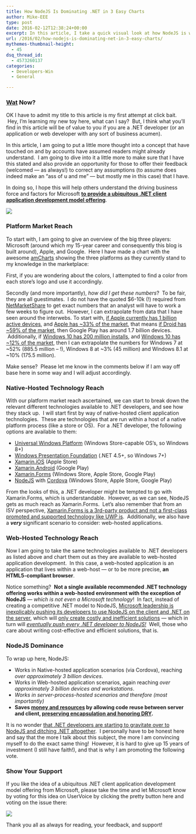 ```yaml
---
title: How NodeJS Is Dominating .NET in 3 Easy Charts
author: Mike-EEE
type: post
date: 2016-02-12T12:38:24+00:00
excerpt: In this article, I take a quick visual look at how NodeJS is winning the developer war against Microsoft through the use of 3 simple charts.
url: /2016/02/how-nodejs-is-dominating-net-in-3-easy-charts/
mythemes-thumbnail-height:
  - 45
dsq_thread_id:
  - 4573260137
categories:
  - Developers-Win
  - General

---
```

### <a href="http://i.imgur.com/AxtzziK.gif" target="_blank">Wat</a> Now?

OK I have to admit my title to this article is my first attempt at click bait.  Hey, I&#8217;m learning my new toy here, what can I say?  But, I think what you&#8217;ll find in this article will be of value to you if you are a .NET developer (or an application or web developer with any sort of business acumen).

In this article, I am going to put a little more thought into a concept that have touched on and by accounts have assumed readers might already understand.  I am going to dive into it a little more to make sure that I have this stated and also provide an opportunity for those to offer their feedback (welcomed &#8212; as always!) to correct any assumptions (to assume does indeed make an &#8220;ass of u and me&#8221; &#8212; but mostly me in this case) that I have.

In doing so, I hope this will help others understand the driving business force and factors for Microsoft **<a href="http://visualstudio.uservoice.com/forums/121579-visual-studio-2015/suggestions/10027638-create-a-ubiquitous-net-client-application-develo" target="_blank">to provide a ubiquitous .NET client application development model offering</a>**.

<div class="push-button-container"><div class="push-button">
</div><a class="w-inline-block top-lighting" href="http://visualstudio.uservoice.com/forums/121579-visual-studio/suggestions/10027638-create-a-ubiquitous-net-client-application-develo" target="_blank"><div class="glass-insert" data-ix="blink" style="transition: opacity 500ms ease-in-out; opacity: 0;"></div><img class="push-button-vote-text" src="http://uploads.webflow.com/55e079ccd960e71226582014/55d09ab72123fb7e3e46b1cd_Vote%20Now!%20Text.svg" /></a></div>

### Platform Market Reach

To start with, I am going to give an overview of the big three players: Microsoft (around which my 15-year career and consequently this blog is built around), Apple, and Google.  Here I have made a chart with the awesome <a href="https://live.amcharts.com/" target="_blank">amCharts</a> showing the three platforms as they currently stand to my knowledge in the marketplace:



First, if you are wondering about the colors, I attempted to find a color from each store&#8217;s logo and use it accordingly.

Secondly (and more importantly), _how did I get these numbers_?  To be fair, they are all guestimates.  I do not have the quoted $6-10k (!) required from <a href="http://www.netmarketshare.com/" target="_blank">NetMarketShare</a> to get exact numbers that an analyst will have to work a few weeks to figure out.  However, I can extrapolate from data that I have seen around the interwebs. To start with, <a href="http://www.theverge.com/2016/1/26/10835748/apple-devices-active-1-billion-iphone-ipad-ios" target="_blank">if Apple currently has 1 billion active devices</a>, and <a href="http://www.netmarketshare.com/report.aspx?qprid=8&qptimeframe=M&qpsp=204&qpch=350&qpmr=100&qpdt=1&qpct=3&qpcustomd=1&qpcid=fw640619&qpf=1" target="_blank">Apple has ~33% of the market</a>, that means <a href="http://www.netmarketshare.com/report.aspx?qprid=8&qptimeframe=M&qpsp=204&qpch=350&qpmr=100&qpdt=1&qpct=3&qpcustomd=1&qpcid=fw640619&qpf=1" target="_blank">if Droid has ~59% of the market</a>, then Google Play has around 1.7 billion devices.  Additionally, if <a href="https://blogs.windows.com/windowsexperience/2016/01/04/windows-10-now-active-on-over-200-million-devices/" target="_blank">Windows 10 has 200 million installs</a>, and <a href="http://www.netmarketshare.com/report.aspx?qprid=10&qptimeframe=M&qpsp=204&qpch=350&qpmr=24&qpdt=1&qpct=3&qpcustomd=0&qpcid=fw216991&qpf=1" target="_blank">Windows 10 has ~12% of the market</a>, then I can extrapolate the numbers for Windows 7 at ~52% (885.5 million &#8211; !), Windows 8 at ~3% (45 million) and Windows 8.1 at ~10% (175.5 million).

Make sense?  Please let me know in the comments below if I am way off base here in some way and I will adjust accordingly.

### Native-Hosted Technology Reach

With our platform market reach ascertained, we can start to break down the relevant different technologies available to .NET developers, and see how they stack up.  I will start first by way of native-hosted client application technologies.  These are technologies that are run within a host of a native platform process (like a store or OS).  For a .NET developer, the following options are available to them:

  * [Universal Windows Platform][1] (Windows Store-capable OS&#8217;s, so Windows 8+)
  * [Windows Presentation Foundation][2] (.NET 4.5+, so Windows 7+)
  * <a href="https://developer.xamarin.com/api/root/ios-unified/" target="_blank">Xamarin.iOS</a> (Apple Store)
  * <a href="https://developer.xamarin.com/api/root/MonoAndroid-lib/" target="_blank">Xamarin.Android</a> (Google Play)
  * <a href="/2015/10/existing-net-client-application-models/#xamarinforms" target="_blank">Xamarin.Forms</a> (Windows Store, Apple Store, Google Play)
  * <a href="https://www.visualstudio.com/en-us/features/node-js-vs.aspx" target="_blank">NodeJS</a> with <a href="https://www.visualstudio.com/en-us/features/cordova-vs.aspx" target="_blank">Cordova</a> (Windows Store, Apple Store, Google Play)



From the looks of this, a .NET developer might be tempted to go with Xamarin.Forms, which is understandable.  However, as we can see, NodeJS gets as much reach as Xamarin.Forms.  Let&#8217;s also remember that from an ISV perspective, [Xamarin.Forms is a 3rd-party product and not a first-class promoted and supported technology like UWP is][3].  Additionally, we also have a _**very**_ significant scenario to consider: web-hosted applications.

### Web-Hosted Technology Reach

Now I am going to take the same technologies available to .NET developers as listed above and chart them out as they are available to web-hosted application development.  In this case, a web-hosted application is an application that lives within a web-host &#8212; or to be more precise, **an HTML5-compliant browser**.



Notice something?  **Not a single available recommended .NET technology offering works within a web-hosted environment with the exception of NodeJS** &#8212; _which is not even a Microsoft technology_!  In fact, instead of creating a competitive .NET model to NodeJS, [Microsoft leadership is inexplicably pushing its developers to use NodeJS on the client and .NET on the server][4], which will [only create costly and inefficient solutions][5] &#8212; which in turn will _[eventually push every .NET developer to NodeJS!][6]_  Well, those who care about writing cost-effective and efficient solutions, that is.

### NodeJS Dominance

To wrap up here, NodeJS:

  * Works in Native-hosted application scenarios (via Cordova), reaching _over approximately 3 billion devices_.
  * Works in Web-hosted application scenarios, again reaching _over approximately 3 billion devices and workstations_.
  * _Works in server-process-hosted scenarios and therefore (most importantly)_
  * **Saves [money and resources][7] by allowing code reuse between server and client, [preserving encapsulation and honoring DRY][8].**

It is no wonder <a href="/2016/02/the-net-to-nodejs-exodus-sound-off/" target="_blank">that .NET developers are starting to gravitate over to NodeJS and ditching .NET altogether</a>.  I personally have to be honest here and say that the more I talk about this subject, the more I am convincing myself to do the exact same thing!  However, it is hard to give up 15 years of investment (I still have faith!), and that is why I am promoting the following vote.

### Show Your Support

If you like the idea of a ubiquitous .NET client application development model offering from Microsoft, please take the time and let Microsoft know by voting for this idea on UserVoice by clicking the pretty button here and voting on the issue there:

<div class="push-button-container"><div class="push-button">
</div><a class="w-inline-block top-lighting" href="http://visualstudio.uservoice.com/forums/121579-visual-studio/suggestions/10027638-create-a-ubiquitous-net-client-application-develo" target="_blank"><div class="glass-insert" data-ix="blink" style="transition: opacity 500ms ease-in-out; opacity: 0;"></div><img class="push-button-vote-text" src="http://uploads.webflow.com/55e079ccd960e71226582014/55d09ab72123fb7e3e46b1cd_Vote%20Now!%20Text.svg" /></a></div>

Thank you all as always for reading, your feedback, and support!

 [1]: /2015/10/existing-net-client-application-models/#universal-windows-platform
 [2]: /2015/10/existing-net-client-application-models/#windows-presentation-foundation
 [3]: /2016/02/the-backwards-windows-platform-bridges-the-business-problem/#what-about-xamarin
 [4]: /2015/12/is-net-in-trouble-belated-thoughts-from-connect-2015/
 [5]: /2016/02/the-great-net-client-divide-a-simple-example-hopefully/
 [6]: /2016/02/the-net-to-nodejs-exodus-sound-off/
 [7]: /2015/10/the-broken-burned-bridge/#organizational-and-resource-problem
 [8]: /2015/10/the-broken-burned-bridge/#conceptual-and-architectural-problem